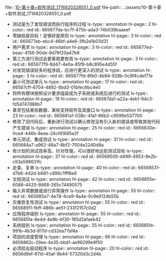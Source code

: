 file:: [10-第十章+软件测试_1716820328551_0.pdf](../assets/10-第十章+软件测试_1716820328551_0.pdf)
file-path:: ../assets/10-第十章+软件测试_1716820328551_0.pdf

- 测试是为了发现错误而执行程序的过程
  ls-type:: annotation
  hl-page:: 2
  hl-color:: red
  id:: 665677da-bc7f-475b-ada3-74b038baaeef
- 零缺陷是目标！足够好是原则
  ls-type:: annotation
  hl-page:: 3
  hl-color:: red
  id:: 665677eb-ebc4-46bf-a4e6-3fb2e1b03d31
- 用户需求
  ls-type:: annotation
  hl-page:: 3
  hl-color:: red
  id:: 665677ed-beac-4156-90de-9d76f20a47b8
- 第三方进行测试会更客观更有效
  ls-type:: annotation
  hl-page:: 3
  hl-color:: red
  id:: 665677f9-8d47-4e0a-85f9-b8c895e4d55f
- 对发现错误较多的程序段，应进行更深入的测试
  ls-type:: annotation
  hl-page:: 3
  hl-color:: red
  id:: 665677fd-8fb0-4b94-928b-0c9f4cdef71e
- 最小可测试单元
  ls-type:: annotation
  hl-page:: 17
  hl-color:: red
  id:: 66567cff-6704-4892-9bd3-01bfec6bc4e0
- 将所有模块按照设计要求组装成为子系统或系统后进行的测试
  ls-type:: annotation
  hl-page:: 19
  hl-color:: red
  id:: 66567da1-a22a-4eb1-94c3-fd5d747d86b7
- 甚至包括某些数据、某些支持软件及其接口
  ls-type:: annotation
  hl-page:: 23
  hl-color:: red
  id:: 665681a1-038c-41a1-86b2-c9599e537700
- 修改了旧代码后，重新进行测试以确认修改没有引入新的错误或导致其他代码产生错误
  ls-type:: annotation
  hl-page:: 25
  hl-color:: red
  id:: 6656830e-0ce4-446b-8eee-24cf41685e2f
- 单元测试、集成测试
  ls-type:: annotation
  hl-page:: 31
  hl-color:: red
  id:: 665684a7-a962-48a7-8bf2-7004e2240d8a
- 有计划的测试效率高、针对性强，可以很好地达到测试目标
  ls-type:: annotation
  hl-page:: 37
  hl-color:: red
  id:: 66568509-d499-4953-8e2b-c93a598631fc
- 走查、复审
  ls-type:: annotation
  hl-page:: 40
  hl-color:: red
  id:: 66568531-d7b6-442d-b681-c896c1fff8e8
- 文档测试
  ls-type:: annotation
  hl-page:: 42
  hl-color:: red
  id:: 6656855e-6088-4420-8668-265c74490575
- 输入异常数据或进行异常操作
  ls-type:: annotation
  hl-page:: 55
  hl-color:: red
  id:: 665685e7-4e78-4ce9-9a4e-0c9e9124b55b
- 灾难恢复性测试
  ls-type:: annotation
  hl-page:: 55
  hl-color:: red
  id:: 665685f1-fbff-486b-ae51-233f2157c0d2
- 应用程序级别
  ls-type:: annotation
  hl-page:: 55
  hl-color:: red
  id:: 665685fa-8e4d-4e8b-bf30-185d2afaeb42
- 系统级别
  ls-type:: annotation
  hl-page:: 55
  hl-color:: red
  id:: 665685fe-991b-4b3d-817d-cd32ea77af4a
- 项目的进度管理
  ls-type:: annotation
  hl-page:: 66
  hl-color:: red
  id:: 6656862c-29ee-4e35-bbd1-ae96299e9f50
- 必须给出驱动程序
  ls-type:: annotation
  hl-page:: 20
  hl-color:: red
  id:: 6656d9ef-611d-45af-9b44-57320d3c2d4b